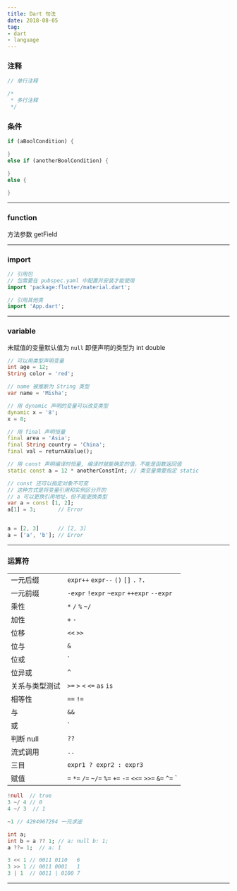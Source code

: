 ```yaml
---
title: Dart 句法
date: 2018-08-05
tag: 
- dart
- language
---
```




### 注释

```dart
// 单行注释

/*
 * 多行注释
 */
```

### 条件

``` dart
if (aBoolCondition) {

}
else if (anotherBoolCondition) {

}
else {
  
}
```
---


### function

方法参数 getField

---

### import

``` dart
// 引用包 
// 包需要在 pubspec.yaml 中配置并安装才能使用
import 'package:flutter/material.dart';

// 引用其他类
import 'App.dart';
```

---

### variable

未赋值的变量默认值为 `null` 即便声明的类型为 int double

``` dart
// 可以用类型声明变量
int age = 12;
String color = 'red';

// name 被推断为 String 类型
var name = 'Misha';

// 用 dynamic 声明的变量可以改变类型 
dynamic x = '8';
x = 8;

// 用 final 声明恒量
final area = 'Asia';
final String country = 'China';
final val = returnAValue();

// 用 const 声明编译时恒量, 编译时就能确定的值，不能是函数返回值
static const a = 12 * anotherConstInt; // 类变量需要指定 static

// const 还可以指定对象不可变
// 这种方式是将变量引用和实例区分开的
// a 可以更换引用地址，但不能更换类型
var a = const [1, 2];
a[1] = 3;       // Error


a = [2, 3]      // [2, 3]
a = ['a', 'b']; // Error

```

---

### 运算符

|||
|---|---|
|一元后缀|`expr++` `expr--` `()` `[]` `.`  `?.`|
|一元前缀|`-expr` `!expr` `~expr` `++expr` `--expr`|
|乘性|`*` `/` `%` `~/`|
|加性|`+` `-`|
|位移|`<<` `>>`|
|位与|`&`|
|位或|`|`|
|位异或|`^`|
|关系与类型测试|`>=` `>` `<` `<=` `as` `is` |
|相等性|`==` `!=`|
|与|`&&`|
|或|`||`|
|判断 null| `??` |
|流式调用|`..`|
|三目|`expr1 ? expr2 : expr3`|
|赋值|`=` `*=` `/=` `~/=` `%=` `+=` `-=` `<<=` `>>=` `&=` `^=` `|=` `??=`|



``` dart
!null  // true
3 ~/ 4 // 0
4 ~/ 3  // 1

~1 // 4294967294 一元求逆 

int a;
int b = a ?? 1; // a: null b: 1;
a ??= 1;  // a: 1

3 << 1 // 0011 0110   6
3 >> 1 // 0011 0001   1
3 | 1  // 0011 | 0100 7
```

---

